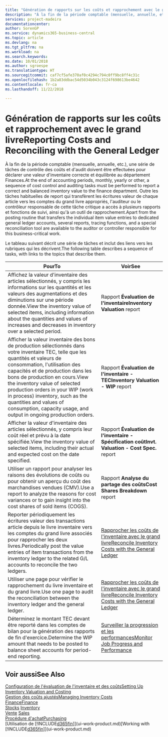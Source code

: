 ```yaml
---
title: "Génération de rapports sur les coûts et rapprochement avec le grand livre | Microsoft Docs"
description: "À la fin de la période comptable (mensuelle, annuelle, etc.), une série de tâches de contrôle des coûts et d'audit doivent être effectuées pour déclarer une valeur d'inventaire correcte et équilibrée au département Finances. Outre les tâches habituelles de report qui transfèrent les écritures valeur de chaque article vers les comptes du grand livre appropriés, l'auditeur ou le contrôleur responsable de cette tâche critique a accès à plusieurs rapports et fonctions de suivi, ainsi qu'à un outil de rapprochement."
services: project-madeira
documentationcenter: 
author: SorenGP
ms.service: dynamics365-business-central
ms.topic: article
ms.devlang: na
ms.tgt_pltfrm: na
ms.workload: na
ms.search.keywords: 
ms.date: 10/01/2018
ms.author: sgroespe
ms.translationtype: HT
ms.sourcegitcommit: caf7cf5afe370af0c4294c794c0ff9bc8ff4c31c
ms.openlocfilehash: 1b2a83ddbac54d5034b043c3124f698613be4642
ms.contentlocale: fr-ca
ms.lasthandoff: 11/22/2018

---
```

# <a name="reporting-costs-and-reconciling-with-the-general-ledger"></a><span data-ttu-id="1cede-104">Génération de rapports sur les coûts et rapprochement avec le grand livre</span><span class="sxs-lookup"><span data-stu-id="1cede-104">Reporting Costs and Reconciling with the General Ledger</span></span>
<span data-ttu-id="1cede-105">À la fin de la période comptable (mensuelle, annuelle, etc.), une série de tâches de contrôle des coûts et d'audit doivent être effectuées pour déclarer une valeur d'inventaire correcte et équilibrée au département Finances.</span><span class="sxs-lookup"><span data-stu-id="1cede-105">At the end of accounting periods, monthly, yearly or other, a sequence of cost control and auditing tasks must be performed to report a correct and balanced inventory value to the finance department.</span></span> <span data-ttu-id="1cede-106">Outre les tâches habituelles de report qui transfèrent les écritures valeur de chaque article vers les comptes du grand livre appropriés, l'auditeur ou le contrôleur responsable de cette tâche critique a accès à plusieurs rapports et fonctions de suivi, ainsi qu'à un outil de rapprochement.</span><span class="sxs-lookup"><span data-stu-id="1cede-106">Apart from the posting routine that transfers the individual item value entries to dedicated general ledger accounts, several reports, tracing functions, and a special reconciliation tool are available to the auditor or controller responsible for this business-critical work.</span></span>  

 <span data-ttu-id="1cede-107">Le tableau suivant décrit une série de tâches et inclut des liens vers les rubriques qui les décrivent.</span><span class="sxs-lookup"><span data-stu-id="1cede-107">The following table describes a sequence of tasks, with links to the topics that describe them.</span></span>   

|<span data-ttu-id="1cede-108">**Pour**</span><span class="sxs-lookup"><span data-stu-id="1cede-108">**To**</span></span>|<span data-ttu-id="1cede-109">**Voir**</span><span class="sxs-lookup"><span data-stu-id="1cede-109">**See**</span></span>|  
|------------|-------------|  
|<span data-ttu-id="1cede-110">Affichez la valeur d'inventaire des articles sélectionnés, y compris les informations sur les quantités et les valeurs des augmentations et des diminutions sur une période donnée.</span><span class="sxs-lookup"><span data-stu-id="1cede-110">View the inventory value of selected items, including information about the quantities and values of increases and decreases in inventory over a selected period.</span></span>|<span data-ttu-id="1cede-111">Rapport **Évaluation de l'inventaire**</span><span class="sxs-lookup"><span data-stu-id="1cede-111">**Inventory Valuation** report</span></span>|  
|<span data-ttu-id="1cede-112">Afficher la valeur inventaire des bons de production sélectionnés dans votre inventaire TEC, telle que les quantités et valeurs de consommation, l'utilisation des capacités et de production dans les bons de production en cours.</span><span class="sxs-lookup"><span data-stu-id="1cede-112">View the inventory value of selected production orders in your WIP (work in process) inventory, such as the quantities and values of consumption, capacity usage, and output in ongoing production orders.</span></span>|<span data-ttu-id="1cede-113">Rapport **Évaluation de l'inventaire - TEC**</span><span class="sxs-lookup"><span data-stu-id="1cede-113">**Inventory Valuation - WIP** report</span></span>|  
|<span data-ttu-id="1cede-114">Afficher la valeur d'inventaire des articles sélectionnés, y compris leur coût réel et prévu à la date spécifiée.</span><span class="sxs-lookup"><span data-stu-id="1cede-114">View the inventory value of selected items, including their actual and expected cost on the date specified.</span></span>|<span data-ttu-id="1cede-115">Rapport **Évaluation de l'inventaire - Spécification coût**</span><span class="sxs-lookup"><span data-stu-id="1cede-115">**Invt. Valuation - Cost Spec.** report</span></span>|  
|<span data-ttu-id="1cede-116">Utiliser un rapport pour analyser les raisons des évolutions de coûts ou pour obtenir un aperçu du coût des marchandises vendues (CMV).</span><span class="sxs-lookup"><span data-stu-id="1cede-116">Use a report to analyze the reasons for cost variances or to gain insight into the cost shares of sold items (COGS).</span></span>|<span data-ttu-id="1cede-117">Rapport **Analyse du partage des coûts**</span><span class="sxs-lookup"><span data-stu-id="1cede-117">**Cost Shares Breakdown** report</span></span>|  
|<span data-ttu-id="1cede-118">Reporter périodiquement les écritures valeur des transactions article depuis le livre inventaire vers les comptes du grand livre associés pour rapprocher les deux livres.</span><span class="sxs-lookup"><span data-stu-id="1cede-118">Periodically post the value entries of item transactions from the inventory ledger to the related G/L accounts to reconcile the two ledgers.</span></span>|[<span data-ttu-id="1cede-119">Rapprocher les coûts de l'inventaire avec le grand livre</span><span class="sxs-lookup"><span data-stu-id="1cede-119">Reconcile Inventory Costs with the General Ledger</span></span>](finance-how-to-post-inventory-costs-to-the-general-ledger.md)|  
|<span data-ttu-id="1cede-120">Utiliser une page pour vérifier le rapprochement du livre inventaire et du grand livre.</span><span class="sxs-lookup"><span data-stu-id="1cede-120">Use one page to audit the reconciliation between the inventory ledger and the general ledger.</span></span>|[<span data-ttu-id="1cede-121">Rapprocher les coûts de l'inventaire avec le grand livre</span><span class="sxs-lookup"><span data-stu-id="1cede-121">Reconcile Inventory Costs with the General Ledger</span></span>](finance-how-to-post-inventory-costs-to-the-general-ledger.md)|  
|<span data-ttu-id="1cede-122">Déterminez le montant TEC devant être reporté dans les comptes de bilan pour la génération des rapports de fin d'exercice.</span><span class="sxs-lookup"><span data-stu-id="1cede-122">Determine the WIP amount that needs to be posted to balance sheet accounts for period-end reporting.</span></span>|[<span data-ttu-id="1cede-123">Surveiller la progression et les performances</span><span class="sxs-lookup"><span data-stu-id="1cede-123">Monitor Job Progress and Performance</span></span>](projects-how-monitor-progress-performance.md)|

## <a name="see-also"></a><span data-ttu-id="1cede-124">Voir aussi</span><span class="sxs-lookup"><span data-stu-id="1cede-124">See Also</span></span>  
[<span data-ttu-id="1cede-125">Configuration de l'évaluation de l'inventaire et des coûts</span><span class="sxs-lookup"><span data-stu-id="1cede-125">Setting Up Inventory Valuation and Costing</span></span>](finance-set-up-inventory-valuation-and-costing.md)  
[<span data-ttu-id="1cede-126">Gestion des coûts ajustés</span><span class="sxs-lookup"><span data-stu-id="1cede-126">Managing Inventory Costs</span></span>](finance-manage-inventory-costs.md)  
[<span data-ttu-id="1cede-127">Finance</span><span class="sxs-lookup"><span data-stu-id="1cede-127">Finance</span></span>](finance.md)  
<span data-ttu-id="1cede-128">[Stocks](inventory-manage-inventory.md) </span><span class="sxs-lookup"><span data-stu-id="1cede-128">[Inventory](inventory-manage-inventory.md) </span></span>  
<span data-ttu-id="1cede-129">[Vente](sales-manage-sales.md) </span><span class="sxs-lookup"><span data-stu-id="1cede-129">[Sales](sales-manage-sales.md) </span></span>  
[<span data-ttu-id="1cede-130">Procédure d'achat</span><span class="sxs-lookup"><span data-stu-id="1cede-130">Purchasing</span></span>](purchasing-manage-purchasing.md)  
<span data-ttu-id="1cede-131">[Utilisation de [!INCLUDE[d365fin](includes/d365fin_md.md)]](ui-work-product.md)</span><span class="sxs-lookup"><span data-stu-id="1cede-131">[Working with [!INCLUDE[d365fin](includes/d365fin_md.md)]](ui-work-product.md)</span></span>

